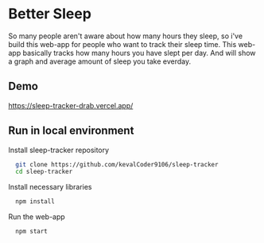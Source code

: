 
# Better Sleep

So many people aren't aware about how many hours they sleep, so i've build this web-app for people who want to track their sleep time. This web-app basically tracks how many hours you have slept per day. And will show a graph and average amount of sleep you take everday.
## Demo
https://sleep-tracker-drab.vercel.app/




## Run in local environment

Install sleep-tracker repository

```bash
  git clone https://github.com/kevalCoder9106/sleep-tracker
  cd sleep-tracker
```
Install necessary libraries

```bash
  npm install
```

Run the web-app

```bash
  npm start
```
    
